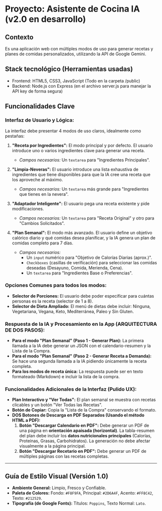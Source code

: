 # Proyecto: Asistente de Cocina IA (v2.0 en desarrollo)

## Contexto
Es una aplicación web con múltiples modos de uso para generar recetas y planes de comidas personalizados, utilizando la API de Google Gemini.

## Stack tecnológico (Herramientas usadas)
- Frontend: HTML5, CSS3, JavaScript (Todo en la carpeta /public)
- Backend: Node.js con Express (en el archivo server.js para manejar la API key de forma segura)

## Funcionalidades Clave
### Interfaz de Usuario y Lógica:
La interfaz debe presentar 4 modos de uso claros, idealmente como pestañas:

1.  **"Receta por Ingredientes":** El modo principal y por defecto. El usuario introduce uno o varios ingredientes clave para generar una receta.
    -   *Campos necesarios:* Un `textarea` para "Ingredientes Principales".

2.  **"Limpia-Neveras":** El usuario introduce una lista exhaustiva de ingredientes que tiene disponibles para que la IA cree una receta que los aproveche al máximo.
    -   *Campos necesarios:* Un `textarea` más grande para "Ingredientes que tienes en la nevera".

3.  **"Adaptador Inteligente":** El usuario pega una receta existente y pide modificaciones.
    -   *Campos necesarios:* Un `textarea` para "Receta Original" y otro para "Cambios Solicitados".

4.  **"Plan Semanal":** El modo más avanzado. El usuario define un objetivo calórico diario y qué comidas desea planificar, y la IA genera un plan de comidas completo para 7 días.
    -   *Campos necesarios:*
        -   Un `input` numérico para "Objetivo de Calorías Diarias (aprox.)".
        -   `Checkboxes` (casillas de verificación) para seleccionar las comidas deseadas (Desayuno, Comida, Merienda, Cena).
        -   Un `textarea` para "Ingredientes Base o Preferencias".

### Opciones Comunes para todos los modos:
-   **Selector de Porciones:** El usuario debe poder especificar para cuántas personas es la receta (selector de 1 a 8).
-   **Selector de Dieta Ampliado:** El menú de dietas debe incluir: Ninguna, Vegetariana, Vegana, Keto, Mediterránea, Paleo y Sin Gluten.

### Respuesta de la IA y Procesamiento en la App (ARQUITECTURA DE DOS PASOS):
-   **Para el modo "Plan Semanal" (Paso 1 - Generar Plan):** La primera llamada a la IA debe generar un JSON con el calendario-resumen y la Lista de la Compra.
-   **Para el modo "Plan Semanal" (Paso 2 - Generar Receta a Demanda):** Se hace una segunda llamada a la IA pidiendo únicamente la receta completa.
-   **Para los modos de receta única:** La respuesta puede ser en texto formateado (Markdown) e incluir la lista de la compra.

### Funcionalidades Adicionales de la Interfaz (Pulido UX):
-   **Plan Interactivo y "Ver Todas":** El plan semanal se muestra con recetas clicables y un botón "Ver Todas las Recetas".
-   **Botón de Copiar:** Copia la "Lista de la Compra" conservando el formato.
-   **DOS Botones de Descarga en PDF Separados (Usando el método HTML a PDF):**
    1.  **Botón "Descargar Calendario en PDF":** Debe generar un PDF de una página en **orientación apaisada (horizontal)**. La tabla-resumen del plan debe incluir los **datos nutricionales principales** (Calorías, Proteínas, Grasas, Carbohidratos). La generación no debe afectar visualmente a la página principal.
    2.  **Botón "Descargar Recetario en PDF":** Debe generar un PDF de múltiples páginas con las recetas completas.

---

## Guía de Estilo Visual (Versión 1.0)
-   **Ambiente General:** Limpio, Fresco y Confiable.
-   **Paleta de Colores:** Fondo: `#F8F9FA`, Principal: `#2D6A4F`, Acento: `#FF8C42`, Texto: `#212529`.
-   **Tipografía (de Google Fonts):** Títulos: `Poppins`, Texto Normal: `Lato`.